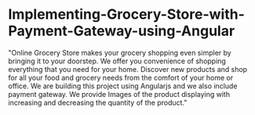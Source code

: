 # Implementing-Grocery-Store-with-Payment-Gateway-using-Angular
"Online Grocery Store makes your grocery shopping even simpler by bringing it to your doorstep. We offer you convenience of shopping everything that you need for your home. Discover new products and shop for all your food and grocery needs from the comfort of your home or office. We are building this project using Angularjs and we also include payment gateway. We provide Images of the product displaying with increasing and decreasing the quantity of the product."
